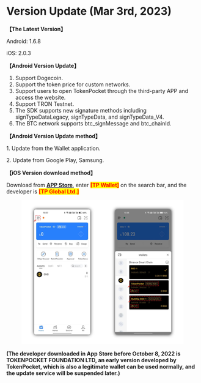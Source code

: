 # Version Update (Mar 3rd, 2023)

**【The Latest Version】**

Android: 1.6.8

iOS: 2.0.3



**【Android Version Update】**

1. Support Dogecoin.
2. Support the token price for custom networks.
3. Support users to open TokenPocket through the third-party APP and access the website.
4. Support TRON Testnet.
5. The SDK supports new signature methods including signTypeDataLegacy, signTypeData, and signTypeData\_V4.
6. The BTC network supports btc\_signMessage and btc\_chainId.



**【Android Version Update method】**

1\. Update from the Wallet application.

2\. Update from Google Play, Samsung.



**【iOS Version download method】‌**

&#x20; Download from [**APP Store**](https://apps.apple.com/hk/app/tp-global-wallet/id6444625622), enter <mark style="color:red;">**\[TP Wallet]**</mark> on the search bar, and the developer is <mark style="color:red;">**\[TP Global Ltd.]**</mark>

<figure><img src="../../.gitbook/assets/image (1) (2).png" alt=""><figcaption></figcaption></figure>

**(The developer downloaded in App Store before October 8, 2022 is TOKENPOCKET FOUNDATION LTD, an early version developed by TokenPocket, which is also a legitimate wallet can be used normally, and the update service will be suspended later.)**

